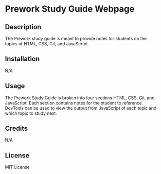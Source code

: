 # Prework Study Guide Webpage

## Description

The Prework study guide is meant to provide notes for students on the topics of HTML, CSS, Git, and JavaScript.

## Installation

N/A

## Usage

The Prework Study Guide is broken into four sections HTML, CSS, Git, and JavaScript. Each section contains notes for the student to reference. DevTools can be used to view the output from JavaScript of each topic and which topic to study next.

## Credits

N/A

## License

MIT License
